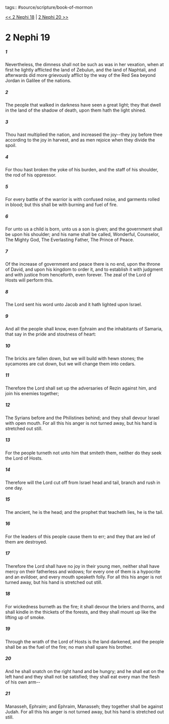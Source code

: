 tags:: #source/scripture/book-of-mormon

[<< 2 Nephi 18](/Book_of_Mormon/02_2_Nephi/2_Nephi_18.md) | [2 Nephi 20 >>](/Book_of_Mormon/02_2_Nephi/2_Nephi_20.md)

# 2 Nephi 19

##### 1

Nevertheless, the dimness shall not be such as was in her vexation, when at first he lightly afflicted the land of Zebulun, and the land of Naphtali, and afterwards did more grievously afflict by the way of the Red Sea beyond Jordan in Galilee of the nations.

##### 2

The people that walked in darkness have seen a great light; they that dwell in the land of the shadow of death, upon them hath the light shined.

##### 3

Thou hast multiplied the nation, and increased the joy--they joy before thee according to the joy in harvest, and as men rejoice when they divide the spoil.

##### 4

For thou hast broken the yoke of his burden, and the staff of his shoulder, the rod of his oppressor.

##### 5

For every battle of the warrior is with confused noise, and garments rolled in blood; but this shall be with burning and fuel of fire.

##### 6

For unto us a child is born, unto us a son is given; and the government shall be upon his shoulder; and his name shall be called, Wonderful, Counselor, The Mighty God, The Everlasting Father, The Prince of Peace.

##### 7

Of the increase of government and peace there is no end, upon the throne of David, and upon his kingdom to order it, and to establish it with judgment and with justice from henceforth, even forever. The zeal of the Lord of Hosts will perform this.

##### 8

The Lord sent his word unto Jacob and it hath lighted upon Israel.

##### 9

And all the people shall know, even Ephraim and the inhabitants of Samaria, that say in the pride and stoutness of heart:

##### 10

The bricks are fallen down, but we will build with hewn stones; the sycamores are cut down, but we will change them into cedars.

##### 11

Therefore the Lord shall set up the adversaries of Rezin against him, and join his enemies together;

##### 12

The Syrians before and the Philistines behind; and they shall devour Israel with open mouth. For all this his anger is not turned away, but his hand is stretched out still.

##### 13

For the people turneth not unto him that smiteth them, neither do they seek the Lord of Hosts.

##### 14

Therefore will the Lord cut off from Israel head and tail, branch and rush in one day.

##### 15

The ancient, he is the head; and the prophet that teacheth lies, he is the tail.

##### 16

For the leaders of this people cause them to err; and they that are led of them are destroyed.

##### 17

Therefore the Lord shall have no joy in their young men, neither shall have mercy on their fatherless and widows; for every one of them is a hypocrite and an evildoer, and every mouth speaketh folly. For all this his anger is not turned away, but his hand is stretched out still.

##### 18

For wickedness burneth as the fire; it shall devour the briers and thorns, and shall kindle in the thickets of the forests, and they shall mount up like the lifting up of smoke.

##### 19

Through the wrath of the Lord of Hosts is the land darkened, and the people shall be as the fuel of the fire; no man shall spare his brother.

##### 20

And he shall snatch on the right hand and be hungry; and he shall eat on the left hand and they shall not be satisfied; they shall eat every man the flesh of his own arm--

##### 21

Manasseh, Ephraim; and Ephraim, Manasseh; they together shall be against Judah. For all this his anger is not turned away, but his hand is stretched out still.
